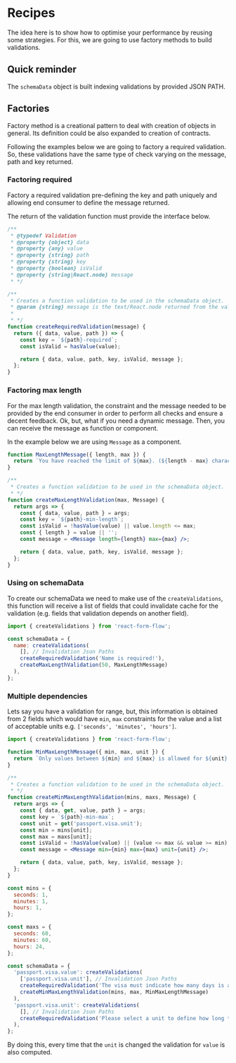 # Recipes

The idea here is to show how to optimise your performance by reusing some strategies. For this, we are going to use factory methods to build validations.

## Quick reminder

The `schemaData` object is built indexing validations by provided JSON PATH.

## Factories

Factory method is a creational pattern to deal with creation of objects in general. Its definition could be also expanded to creation of contracts.

Following the examples below we are going to factory a required validation. So, these validations have the same type of check varying on the message, path and key returned.

### Factoring required

Factory a required validation pre-defining the key and path uniquely and allowing end consumer to define the message returned.

The return of the validation function must provide the interface below.

```js
/**
 * @typedef Validation
 * @property {object} data
 * @property {any} value
 * @property {string} path
 * @property {string} key
 * @property {boolean} isValid
 * @property {string|React.node} message
 * */
```

```jsx
/**
 * Creates a function validation to be used in the schemaData object.
 * @param {string} message is the text/React.node returned from the validation
 *
 * */
function createRequiredValidation(message) {
  return ({ data, value, path }) => {
    const key = `${path}-required`;
    const isValid = hasValue(value);

    return { data, value, path, key, isValid, message };
  };
}
```

### Factoring max length

For the max length validation, the constraint and the message needed to be provided by the end consumer in order to perform all checks and ensure a decent feedback. Ok, but, what if you need a dynamic message. Then, you can receive the message as function or component.

In the example below we are using `Message` as a component.

```jsx
function MaxLengthMessage({ length, max }) {
  return `You have reached the limit of ${max}. (${length - max} character(s) beyond it)`;
}
```

```jsx
/**
 * Creates a function validation to be used in the schemaData object.
 * */
function createMaxLengthValidation(max, Message) {
  return args => {
    const { data, value, path } = args;
    const key = `${path}-min-length`;
    const isValid = !hasValue(value) || value.length <= max;
    const { length } = value || '';
    const message = <Message length={length} max={max} />;

    return { data, value, path, key, isValid, message };
  };
}
```

### Using on schemaData

To create our schemaData we need to make use of the `createValidations`, this function will receive a list of fields that could invalidate cache for the validation (e.g. fields that validation depends on another field).

```jsx
import { createValidations } from 'react-form-flow';

const schemaData = {
  name: createValidations(
    [], // Invalidation Json Paths
    createRequiredValidation('Name is required!'),
    createMaxLengthValidation(50, MaxLengthMessage)
  ),
};
```

### Multiple dependencies

Lets say you have a validation for range, but, this information is obtained from 2 fields which would have `min`, `max` constraints for the value and a list of acceptable units e.g. `['seconds', 'minutes', 'hours']`.

```jsx
import { createValidations } from 'react-form-flow';

function MinMaxLengthMessage({ min, max, unit }) {
  return `Only values between ${min} and ${max} is allowed for ${unit}.`;
}

/**
 * Creates a function validation to be used in the schemaData object.
 * */
function createMinMaxLengthValidation(mins, maxs, Message) {
  return args => {
    const { data, get, value, path } = args;
    const key = `${path}-min-max`;
    const unit = get('passport.visa.unit');
    const min = mins[unit];
    const max = maxs[unit];
    const isValid = !hasValue(value) || (value <= max && value >= min);
    const message = <Message min={min} max={max} unit={unit} />;

    return { data, value, path, key, isValid, message };
  };
}

const mins = {
  seconds: 1,
  minutes: 1,
  hours: 1,
};

const maxs = {
  seconds: 60,
  minutes: 60,
  hours: 24,
};

const schemaData = {
  'passport.visa.value': createValidations(
    ['passport.visa.unit'], // Invalidation Json Paths
    createRequiredValidation('The visa must indicate how many days is allowed to stay.'),
    createMinMaxLengthValidation(mins, max, MinMaxLengthMessage)
  ),
  'passport.visa.unit': createValidations(
    [], // Invalidation Json Paths
    createRequiredValidation('Please select a unit to define how long the visa is valid.')
  ),
};
```

By doing this, every time that the `unit` is changed the validation for `value` is also computed.
